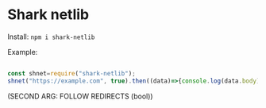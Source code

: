 # Shark netlib

Install: `npm i shark-netlib`

Example:
```js

const shnet=require("shark-netlib");
shnet("https://example.com", true).then((data)=>{console.log(data.body);console.log(`SRC (IF REDIRECTION, CONTAIN URL WHERE THIS PROGRAMM GET data.body): ${data.redirectedto})`)}, (err)=>{console.error("an error occured");});//DETECT IF IT IS http or https and use the correct function
```

(SECOND ARG: FOLLOW REDIRECTS (bool))
